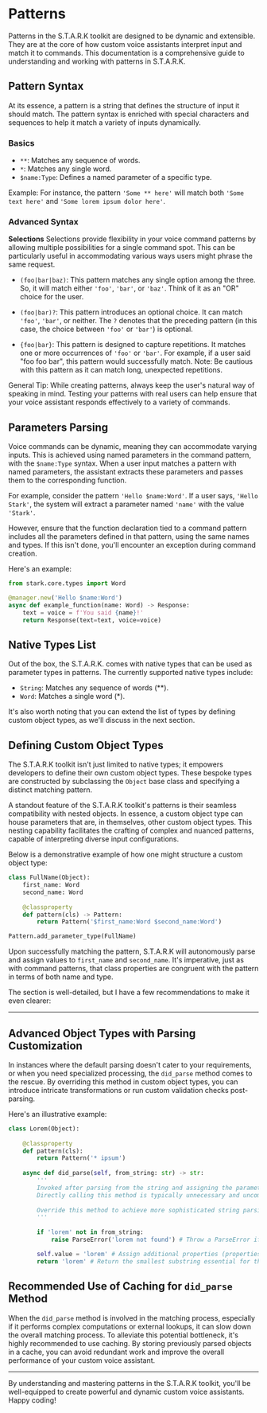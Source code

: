 # Patterns

Patterns in the S.T.A.R.K toolkit are designed to be dynamic and extensible. They are at the core of how custom voice assistants interpret input and match it to commands. This documentation is a comprehensive guide to understanding and working with patterns in S.T.A.R.K.

## Pattern Syntax

At its essence, a pattern is a string that defines the structure of input it should match. The pattern syntax is enriched with special characters and sequences to help it match a variety of inputs dynamically.

### Basics

- `**`: Matches any sequence of words.
- `*`: Matches any single word.
- `$name:Type`: Defines a named parameter of a specific type.

Example:
For instance, the pattern `'Some ** here'` will match both `'Some text here'` and `'Some lorem ipsum dolor here'`.

### Advanced Syntax

**Selections**
Selections provide flexibility in your voice command patterns by allowing multiple possibilities for a single command spot. This can be particularly useful in accommodating various ways users might phrase the same request.

- `(foo|bar|baz)`: This pattern matches any single option among the three. So, it will match either `'foo'`, `'bar'`, or `'baz'`. Think of it as an "OR" choice for the user.

- `(foo|bar)?`: This pattern introduces an optional choice. It can match `'foo'`, `'bar'`, or neither. The `?` denotes that the preceding pattern (in this case, the choice between `'foo'` or `'bar'`) is optional.

- `{foo|bar}`: This pattern is designed to capture repetitions. It matches one or more occurrences of `'foo'` or `'bar'`. For example, if a user said "foo foo bar", this pattern would successfully match. Note: Be cautious with this pattern as it can match long, unexpected repetitions.

General Tip: While creating patterns, always keep the user's natural way of speaking in mind. Testing your patterns with real users can help ensure that your voice assistant responds effectively to a variety of commands.

## Parameters Parsing

Voice commands can be dynamic, meaning they can accommodate varying inputs. This is achieved using named parameters in the command pattern, with the `$name:Type` syntax. When a user input matches a pattern with named parameters, the assistant extracts these parameters and passes them to the corresponding function.

For example, consider the pattern `'Hello $name:Word'`. If a user says, `'Hello Stark'`, the system will extract a parameter named `'name'` with the value `'Stark'`.

However, ensure that the function declaration tied to a command pattern includes all the parameters defined in that pattern, using the same names and types. If this isn't done, you'll encounter an exception during command creation.

Here's an example:

```python
from stark.core.types import Word

@manager.new('Hello $name:Word')
async def example_function(name: Word) -> Response:
    text = voice = f'You said {name}!'
    return Response(text=text, voice=voice)
```

## Native Types List

Out of the box, the S.T.A.R.K. comes with native types that can be used as parameter types in patterns. The currently supported native types include:

- `String`: Matches any sequence of words (**).
- `Word`: Matches a single word (*).

It's also worth noting that you can extend the list of types by defining custom object types, as we'll discuss in the next section.

## Defining Custom Object Types

The S.T.A.R.K toolkit isn't just limited to native types; it empowers developers to define their own custom object types. These bespoke types are constructed by subclassing the `Object` base class and specifying a distinct matching pattern. 

A standout feature of the S.T.A.R.K toolkit's patterns is their seamless compatibility with nested objects. In essence, a custom object type can house parameters that are, in themselves, other custom object types. This nesting capability facilitates the crafting of complex and nuanced patterns, capable of interpreting diverse input configurations.

Below is a demonstrative example of how one might structure a custom object type:

```python
class FullName(Object):
    first_name: Word
    second_name: Word
    
    @classproperty
    def pattern(cls) -> Pattern:
        return Pattern('$first_name:Word $second_name:Word')

Pattern.add_parameter_type(FullName)
```

Upon successfully matching the pattern, S.T.A.R.K will autonomously parse and assign values to `first_name` and `second_name`. It's imperative, just as with command patterns, that class properties are congruent with the pattern in terms of both name and type.

The section is well-detailed, but I have a few recommendations to make it even clearer:

---

## Advanced Object Types with Parsing Customization

In instances where the default parsing doesn't cater to your requirements, or when you need specialized processing, the `did_parse` method comes to the rescue. By overriding this method in custom object types, you can introduce intricate transformations or run custom validation checks post-parsing.

Here's an illustrative example:

```python
class Lorem(Object):
    
    @classproperty
    def pattern(cls):
        return Pattern('* ipsum')
    
    async def did_parse(self, from_string: str) -> str:
        '''
        Invoked after parsing from the string and assigning the parameters detected in the pattern.
        Directly calling this method is typically unnecessary and uncommon.
        
        Override this method to achieve more sophisticated string parsing. 
        '''
        
        if 'lorem' not in from_string:
            raise ParseError('lorem not found') # Throw a ParseError if the string doesn't meet certain criteria

        self.value = 'lorem' # Assign additional properties (properties inferred from the pattern are auto-assigned)
        return 'lorem' # Return the smallest substring essential for this object
```

## Recommended Use of Caching for `did_parse` Method

When the `did_parse` method is involved in the matching process, especially if it performs complex computations or external lookups, it can slow down the overall matching process. To alleviate this potential bottleneck, it's highly recommended to use caching. By storing previously parsed objects in a cache, you can avoid redundant work and improve the overall performance of your custom voice assistant.

---

By understanding and mastering patterns in the S.T.A.R.K toolkit, you'll be well-equipped to create powerful and dynamic custom voice assistants. Happy coding!
